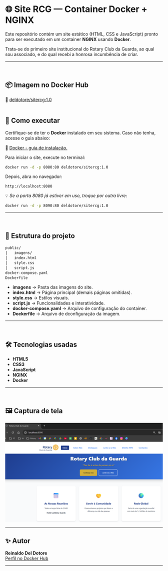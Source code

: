 # 🌐 Site RCG — Container Docker + NGINX

Este repositório contém um site estático (HTML, CSS e JavaScript) pronto para ser executado em um container **NGINX** usando **Docker**.

Trata-se do primeiro site institucional do Rotary Club da Guarda, ao qual sou associado, e do qual recebi a honrosa incumbência de criar.
***
<br>


## 📦 Imagem no Docker Hub
🔗 [deldotore/sitercg:1.0](https://hub.docker.com/r/deldotore/sitercg)
<br>
<br>


## 🚀 Como executar

Certifique-se de ter o **Docker** instalado em seu sistema. Caso não tenha, acesse o guia abaixo:

🔗 [Docker - guia de instalação.](https://docs.docker.com/desktop/setup/install/windows-install/)

Para iniciar o site, execute no terminal:

```bash
docker run -d -p 8080:80 deldotore/sitercg:1.0
```

Depois, abra no navegador:
```
http://localhost:8080
```

💡 *Se a porta 8080 já estiver em uso, troque por outra livre*:
```bash
docker run -d -p 8090:80 deldotore/sitercg:1.0
```

---
<br>


## 📂 Estrutura do projeto
```
public/
|   imagens/
│   index.html
│   style.css
│   script.js
docker-compose.yaml
Dockerfile
```
- **imagens** → Pasta das imagens do site.
- **index.html** → Página principal (demais páginas omitidas).
- **style.css** → Estilos visuais.
- **script.js** → Funcionalidades e interatividade.
- **docker-compose.yaml** → Arquivo de configuração do container.
- **Dockerfile** → Arquivo de dconfiguração da imagem.

---
<br>

## 🛠️ Tecnologias usadas
- **HTML5**
- **CSS3**
- **JavaScript**
- **NGINX**
- **Docker**

---
<br>

## 🖼️ Captura de tela

![Exemplo](assets/print_rcg.png)


---

## ✨ Autor
**Reinaldo Del Dotore**  
[Perfil no Docker Hub](https://hub.docker.com/u/deldotore)

---

